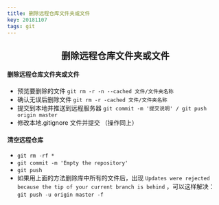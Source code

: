 ```yaml
---
title: 删除远程仓库文件夹或文件
key: 20181107
tags: git
---
```

<center><h2>删除远程仓库文件夹或文件</h2></center>

<!--more-->

#### 删除远程仓库文件夹或文件

- 预览要删除的文件   `git rm -r -n --cached 文件/文件夹名称`
- 确认无误后删除文件 `git rm -r -cached 文件/文件夹名称`
- 提交到本地并推送到远程服务器 `git commit -m '提交说明' / git push origin master`
- 修改本地.gitignore 文件并提交 （操作同上）



#### 清空远程仓库

- `git rm -rf *`
- `git commit -m 'Empty the repository'`
- `git push`
- 如果用上面的方法删除库中所有的文件后，出现 `Updates were rejected because the tip of your current branch is behind` ，可以这样解决： `git push -u origin master -f`

